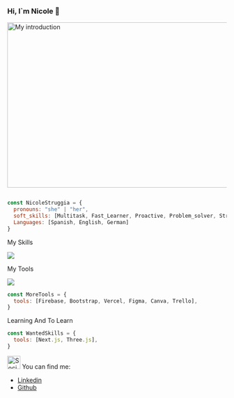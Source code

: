 ### Hi, I`m Nicole 👋
 <img src="https://user-images.githubusercontent.com/103970504/228382869-9c0284e1-1d8e-4131-881f-b46e2a4bc9f6.jpg" alt="My introduction" width=700px height=380px />

```js

const NicoleStruggia = {
  pronouns: "she" | "her",
  soft_skills: [Multitask, Fast_Learner, Proactive, Problem_solver, Stress_management, Communicative, Leader],
  Languages: [Spanish, English, German]
}
```

<p>My Skills</p>
<p align="start">
  <a href="https://skillicons.dev">
    <img src="https://skillicons.dev/icons?i=html,css,js,react,python,flask,mysql" />
  </a>
</p>

<p>My Tools</p>
<p align="start">
  <a href="https://skillicons.dev">
    <img src="https://skillicons.dev/icons?i=redux,vscode,postman,nodejs,netlify, jest" />
  </a>
</p>

```js
const MoreTools = {
  tools: [Firebase, Bootstrap, Vercel, Figma, Canva, Trello],
}
```

<p>Learning And To Learn</p>

```js
const WantedSkills = {
  tools: [Next.js, Three.js],
}
```


<img src="https://user-images.githubusercontent.com/103970504/228384632-f3cd9f51-1a59-4762-8412-c3f407714c74.png" alt="Social media" width=30px/>  You can find me:
- [Linkedin](https://www.linkedin.com/in/nicole-struggia/)
- [Github](https://github.com/Nicolettastr)

<!--
**Nicolettastr/Nicolettastr** is a ✨ _special_ ✨ repository because its `README.md` (this file) appears on your GitHub profile.

Here are some ideas to get you started:

- I’m currently working on my portfolio and some projects.
- I’m currently learning next.js and redux.
- I’m looking for every piece of knoledge you can share.
- Ask me about anything, I'm happy to help.
- Fun fact: I'm a pug and gaming lover
-->
